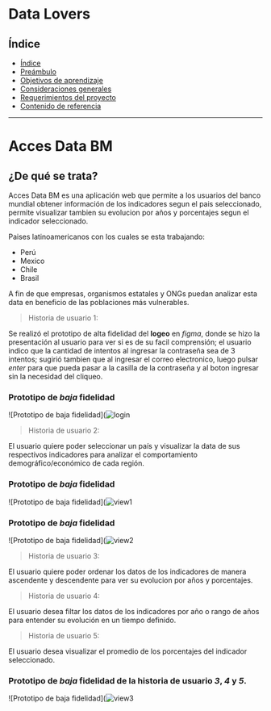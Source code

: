 # Data Lovers

## Índice

- [Índice](#índice)
- [Preámbulo](#preámbulo)
- [Objetivos de aprendizaje](#objetivos-de-aprendizaje)
- [Consideraciones generales](#consideraciones-generales)
- [Requerimientos del proyecto](#requerimientos-del-proyecto)
- [Contenido de referencia](#contenido-de-referencia)

***

# Acces Data BM  

## ¿De qué se trata?

Acces Data BM es una aplicación web que permite a los usuarios del banco mundial obtener información de los 
indicadores segun el pais seleccionado, permite visualizar tambien su evolucion por años y porcentajes 
segun el indicador seleccionado. 

Paises latinoamericanos con los cuales se esta trabajando:

- Perú
- Mexico
- Chile
- Brasil


 A fin de que empresas, organismos estatales y ONGs puedan analizar esta data en beneficio de las poblaciones más vulnerables.

 > Historia de usuario 1:

 Se realizó el prototipo de alta fidelidad del **logeo** en *figma*, donde se hizo la presentación al usuario para ver si es de su facil comprensión; el usuario indico que la cantidad de intentos al ingresar la contraseña sea de 3 intentos; sugirió tambien que al ingresar el correo electronico, luego pulsar *enter* para que pueda pasar a la casilla de la contraseña y al boton ingresar sin la necesidad del cliqueo.

### Prototipo de *baja* fidelidad 
 ![Prototipo de baja fidelidad](![login](https://user-images.githubusercontent.com/50469950/61731789-d9cbc380-ad41-11e9-996e-490979cdf43f.jpeg)

 > Historia de usuario 2:

 El usuario quiere poder seleccionar un país y visualizar la data de sus respectivos indicadores para analizar el comportamiento demográfico/económico de cada región. 

 ### Prototipo de *baja* fidelidad 
 ![Prototipo de baja fidelidad](![view1](https://user-images.githubusercontent.com/50469950/61731887-097acb80-ad42-11e9-9794-771508faab16.jpeg)

### Prototipo de *baja* fidelidad 
![Prototipo de baja fidelidad](![view2](https://user-images.githubusercontent.com/50469950/61731919-1bf50500-ad42-11e9-8c69-bd67a6b06952.jpeg)


> Historia de usuario 3:

El usuario quiere poder ordenar los datos de los indicadores de manera ascendente y descendente para ver su evolucion por años y porcentajes.

> Historia de usuario 4:

El usuario desea filtar los datos de los indicadores por año o rango de años para entender su evolución en un tiempo definido. 

> Historia de usuario 5:

El usuario desea visualizar el promedio de los porcentajes del indicador seleccionado.

### Prototipo de *baja* fidelidad de la historia de usuario *3*, *4* y *5*.
![Prototipo de baja fidelidad](![view3](https://user-images.githubusercontent.com/50469950/61731941-2adbb780-ad42-11e9-8efc-9bc8c9e90ce9.jpeg)






